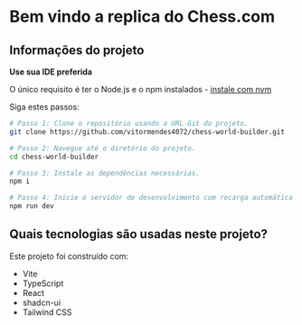 # Bem vindo a replica do Chess.com

## Informações do projeto

**Use sua IDE preferida**

O único requisito é ter o Node.js e o npm instalados - [instale com nvm](https://github.com/nvm-sh/nvm#installing-and-updating)

Siga estes passos:

```sh
# Passo 1: Clone o repositório usando a URL Git do projeto.
git clone https://github.com/vitormendes4072/chess-world-builder.git

# Passo 2: Navegue até o diretório do projeto.
cd chess-world-builder

# Passo 3: Instale as dependências necessárias.
npm i

# Passo 4: Inicie o servidor de desenvolvimento com recarga automática e uma prévia instantânea.
npm run dev
```

## Quais tecnologias são usadas neste projeto?

Este projeto foi construído com:

- Vite
- TypeScript
- React
- shadcn-ui
- Tailwind CSS
